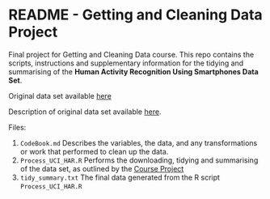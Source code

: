# README - Getting and Cleaning Data Project
Final project for Getting and Cleaning Data course. This repo contains the scripts, instructions and supplementary information for the tidying and summarising of the **Human Activity Recognition Using Smartphones Data Set**.

Original data set available [here](https://d396qusza40orc.cloudfront.net/getdata%2Fprojectfiles%2FUCI%20HAR%20Dataset.zip)

Description of original data set available [here](http://archive.ics.uci.edu/ml/datasets/Human+Activity+Recognition+Using+Smartphones).

Files:
1. ```CodeBook.md``` Describes the variables, the data, and any transformations or work that performed to clean up the data.
2. ```Process_UCI_HAR.R``` Performs the downloading, tidying and summarising of the data set, as outlined by the [Course Project](https://www.coursera.org/learn/data-cleaning/peer/FIZtT/getting-and-cleaning-data-course-project)
3. ```tidy_summary.txt``` The final data generated from the R script ```Process_UCI_HAR.R```


